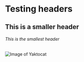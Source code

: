 # Testing headers
## This is a smaller header
###### This is the smallest header
![Image of Yaktocat](https://octodex.github.com/images/yaktocat.png)

